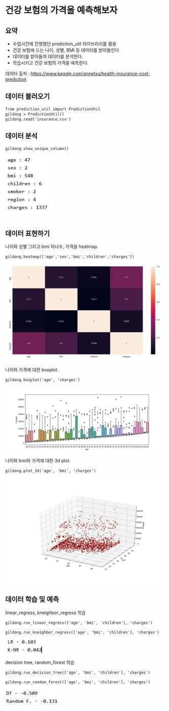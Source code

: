 # 건강 보험의 가격을 예측해보자

## 요약
* 수업시간에 진행했던 prediction_util 라이브러리를 활용
* 건강 보험에 드는 나이, 성별, BMI 등 데이터를 받아들인다
* 데이터를 받아들여 데이터를 분석한다.
* 학습시키고 건강 보험의 가격을 예측한다.

데이터 출처 : <https://www.kaggle.com/annetxu/health-insurance-cost-prediction>

## 데이터 불러오기
<pre><code>from prediction_util import PredictionUtil
gildong = PredictionUtil()
gildong.read('insurance.csv')
</pre></code>

## 데이터 분석
<pre><code>gildong.show_unique_column()
</pre></code>
![](https://github.com/LEE-HOON/hoon-s/blob/master/%EB%8D%B0%EC%9D%B4%ED%84%B0%20%EB%B6%84%EC%84%9D.PNG)

## 데이터 표현하기
나이와 성별 그리고 bmi 자녀수, 가격을 heatmap.
<pre><code>gildong.heatmap(['age','sex','bmi','children','charges'])</pre></code>
![](https://github.com/LEE-HOON/hoon-s/blob/master/%ED%9E%88%ED%8A%B8%EB%A7%B5.PNG)

나이와 가격에 대한 boxplot.
<pre><code>gildong.boxplot('age', 'charges')</pre></code>
![](https://github.com/LEE-HOON/hoon-s/blob/master/boxplot.png)

나이와 bmi와 가격에 대한 3d plot.
<pre><code>gildong.plot_3d('age', 'bmi', 'charges')</pre></code>
![](https://github.com/LEE-HOON/hoon-s/blob/master/3d.png)

## 데이터 학습 및 예측
linear_regress, kneighbor_regress 학습
<pre><code>gildong.run_linear_regress(['age', 'bmi', 'children'], 'charges')</pre></code>
<pre><code>gildong.run_kneighbor_regress(['age', 'bmi', 'children'], 'charges')</pre></code>
![](https://github.com/LEE-HOON/hoon-s/blob/master/LR_K-NR.PNG)

decision tree, random_forest 학습
<pre><code>gildong.run_decision_tree(['age', 'bmi', 'children'], 'charges')</pre></code>
<pre><code>gildong.run_random_forest(['age', 'bmi', 'children'], 'charges')</pre></code>
![](https://github.com/LEE-HOON/hoon-s/blob/master/DT_RANDOM.PNG)
